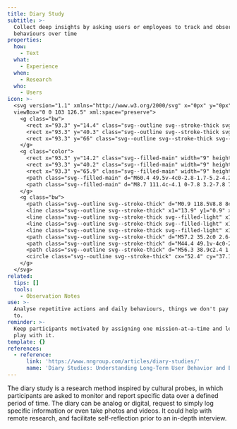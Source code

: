 ```yaml
---
title: Diary Study
subtitle: >-
  Collect deep insights by asking users or employees to track and observe their
  behaviours over time
properties:
  how:
    - Text
  what:
    - Experience
  when:
    - Research
  who:
    - Users
icon: >-
  <svg version="1.1" xmlns="http://www.w3.org/2000/svg" x="0px" y="0px"
  viewBox="0 0 103 126.5" xml:space="preserve">
    <g class="bw">
      <rect x="93.3" y="14.4" class="svg--outline svg--stroke-thick svg--filled-light" width="9" height="20.3"/>
      <rect x="93.3" y="40.3" class="svg--outline svg--stroke-thick svg--filled-light" width="9" height="20.3"/>
      <rect x="93.3" y="66" class="svg--outline svg--stroke-thick svg--filled-light" width="9" height="20.3"/>
    </g>
    <g class="color">
      <rect x="93.3" y="14.2" class="svg--filled-main" width="9" height="20.3"/>
      <rect x="93.3" y="40.2" class="svg--filled-main" width="9" height="20.3"/>
      <rect x="93.3" y="65.9" class="svg--filled-main" width="9" height="20.3"/>
      <path class="svg--filled-main" d="M60.4 49.5v-4c0-2.8-1.7-5.2-4.2-6.3h-7.8c-2.4 1-4.2 3.5-4.2 6.3v4c0 0 3.3 2 8 2C57.2 51.6 60.4 49.5 60.4 49.5z"/>
      <path class="svg--filled-main" d="M8.7 111.4c-4.1 0-7.8 3.2-7.8 7.1s3.3 7 7.4 7h78.1v-14.1L8.7 111.4z"/>
    </g>
    <g class="bw">
      <path class="svg--outline svg--stroke-thick" d="M0.9 118.5V8.8 8c0-3.9 3.7-7.1 7.8-7.1h76.1c4.7 0 8.5 3.8 8.5 8.5V103c0 4.7-3.8 8.5-8.5 8.5h-5.5H8.7c-4.1 0-7.8 3.2-7.8 7.1s3.3 7 7.4 7h78.1v-14.1"/>
      <line class="svg--outline svg--stroke-thick" x1="13.9" y1="0.9" x2="13.9" y2="110.5"/>
      <line class="svg--outline svg--stroke-thick svg--filled-light" x1="29.2" y1="68" x2="75.6" y2="68"/>
      <line class="svg--outline svg--stroke-thick svg--filled-light" x1="29.2" y1="77.6" x2="75.6" y2="77.6"/>
      <line class="svg--outline svg--stroke-thick svg--filled-light" x1="29.2" y1="87.2" x2="75.6" y2="87.2"/>
      <path class="svg--outline svg--stroke-thick" d="M57.2 35.2c0 2.6-2.1 4.8-4.8 4.8 -2.6 0-4.8-2.2-4.8-4.8v-1.7c0-2.6 2.1-4.8 4.8-4.8 2.6 0 4.8 2.2 4.8 4.8V35.2z"/>
      <path class="svg--outline svg--stroke-thick" d="M44.4 49.1v-4c0-2.8 1.7-5.2 4.2-6.3"/>
      <path class="svg--outline svg--stroke-thick" d="M56.3 38.9c2.4 1 4.2 3.5 4.2 6.3v4"/>
      <circle class="svg--outline svg--stroke-thick" cx="52.4" cy="37.1" r="14.5"/>
    </g>
  </svg>
related:
  tips: []
  tools:
    - Observation Notes
use: >-
  Analyse repetitive actions and daily behaviours, things we don't pay attention
  to.
reminder: >-
  Keep participants motivated by assigning one mission-at-a-time and let them
  play with it.
template: {}
references:
  - reference:
      link: 'https://www.nngroup.com/articles/diary-studies/'
      name: 'Diary Studies: Understanding Long-Term User Behavior and Experiences'
---
```

The diary study is a research method inspired by cultural probes, in which participants are asked to monitor and report specific data over a defined period of time. The diary can be analog or digital, request to simply log specific information or even take photos and videos. It could help with remote research, and facilitate self-reflection prior to an in-depth interview.
